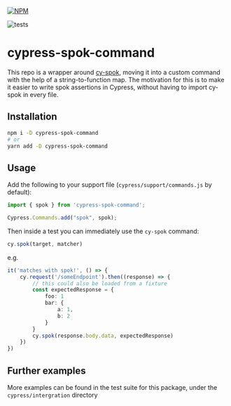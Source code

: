 [![NPM](https://nodei.co/npm/cypress-spok-command.png?compact=true)](https://nodei.co/npm/cypress-spok-command/)

![tests](https://github.com/joshuajtward/cypress-spok-command/actions/workflows/main.yml/badge.svg)

# cypress-spok-command

This repo is a wrapper around [cy-spok](https://www.npmjs.com/package/cy-spok), moving it into a custom command with the help of a string-to-function map. The motivation for this is to make it easier to write spok assertions in Cypress, without having to import cy-spok in every file. 

## Installation

```bash
npm i -D cypress-spok-command
# or
yarn add -D cypress-spok-command
```

## Usage

Add the following to your support file (`cypress/support/commands.js` by default):

```typescript
import { spok } from 'cypress-spok-command';

Cypress.Commands.add("spok", spok);
```

Then inside a test you can immediately use the `cy-spok` command:

```typescript
cy.spok(target, matcher)
```

e.g.

```typescript
it('matches with spok!', () => {
    cy.request('/someEndpoint').then((response) => {
        // this could also be loaded from a fixture
        const expectedResponse = {
            foo: 1
            bar: {
                a: 1,
                b: 2
            }
        } 
        cy.spok(response.body.data, expectedResponse)
    })
})
```

## Further examples

More examples can be found in the test suite for this package, under the `cypress/intergration` directory
 
